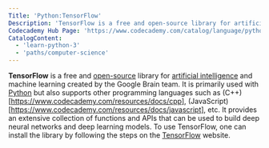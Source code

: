 ```yaml
---
Title: 'Python:TensorFlow'
Description: 'TensorFlow is a free and open-source library for artificial intelligence and machine learning.'
Codecademy Hub Page: 'https://www.codecademy.com/catalog/language/python'
CatalogContent:
  - 'learn-python-3'
  - 'paths/computer-science'
---
```


**TensorFlow** is a free and [open-source](https://www.codecademy.com/resources/docs/open-source) library for [artificial intelligence](https://www.codecademy.com/resources/docs/ai) and machine learning created by the Google Brain team. It is primarily used with [Python](https://www.codecademy.com/resources/docs/python) but also supports other programming languages such as (C++)[https://www.codecademy.com/resources/docs/cpp], (JavaScript)[https://www.codecademy.com/resources/docs/javascript], etc. It provides an extensive collection of functions and APIs that can be used to build deep neural networks and deep learning models. To use TensorFlow, one can install the library by following the steps on the [TensorFlow](https://www.tensorflow.org/install) website.
